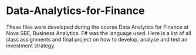 # Data-Analytics-for-Finance

These files were developed during the course Data Analytics for Finance at Nova SBE, Business Analytics. F# was the language used. Here is a list of all class assignments and final project on how to develop, analyse and test an investment strategy.
